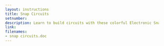 ```yaml
---
layout: instructions
title: Snap Circuits
setnumber: 
description: Learn to build circuits with these colorful Electronic Snap Circuits. Each one features more than 30 parts that easily snap together.
link: 
filenames: 
- snap circuits.doc
---
```


